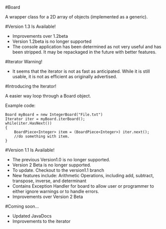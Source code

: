 #Board

A wrapper class for a 2D array of objects (implemented as a generic). 

#Version 1.3 Is Available!

* Improvements over 1.2beta
* Version 1.2beta is no longer supported
* The console application has been determined as not very useful and has been stripped. It may be repackaged in the future with better features.

#Iterator Warning!

* It seems that the iterator is not as fast as anticipated. While it is still usable, it is not as efficient as originally advertised.


#Introducing the Iterator!

A easier way loop through a Board object.

Example code:

```
Board myBoard = new IntegerBoard("File.txt")
Iterator iter = myBoard.iterBoard();
while(iter.HasNext())
{
	BoardPiece<Integer> item = (BoardPiece<Integer>) iter.next();
	//do something with item.
}
```

#Version 1.1 Is Available!

* The previous Version1.0 is no longer supported.
* Version 2 Beta is no longer supported.
* To update. Checkout to the version1.1 branch
* New features include: Arithmetic Operations, including add, subtract, transpose, inverse, and determinant
* Contains Exception Handler for board to allow user or programmer to either ignore warnings or to handle errors.
* Improvements over Version 2 Beta

#Coming soon...

* Updated JavaDocs
* Improvements to the iterator